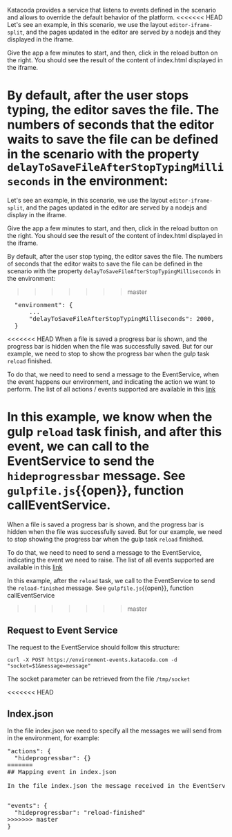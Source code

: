 Katacoda provides a service that listens to events defined in the scenario and allows to override the default behavior of the platform.
<<<<<<< HEAD
Let's see an example, in this scenario, we use the layout `editor-iframe-split`, and the pages updated in the editor are served by a nodejs and they displayed in the iframe.

Give the app a few minutes to start, and then, click in the reload button on the right. You should see the result of the content of index.html displayed in the iframe.

By default, after the user stops typing, the editor saves the file. The numbers of seconds that the editor waits to save the file can be defined in the scenario with the property `delayToSaveFileAfterStopTypingMilliseconds` in the environment:
=======
Let's see an example, in this scenario, we use the layout `editor-iframe-split`, and the pages updated in the editor are served by a nodejs and display in the iframe.

Give the app a few minutes to start, and then, click in the reload button on the right. You should see the result of the content of index.html displayed in the iframe.

By default, after the user stop typing, the editor saves the file. The numbers of seconds that the editor waits to save the file can be defined in the scenario with the property `delayToSaveFileAfterStopTypingMilliseconds` in the environment:
>>>>>>> master

<pre class="file">
  "environment": {
      ...
      "delayToSaveFileAfterStopTypingMilliseconds": 2000,
  }
</pre>

<<<<<<< HEAD
When a file is saved a progress bar is shown, and the progress bar is hidden when the file was successfully saved.
But for our example, we need to stop to show the progress bar when the gulp task `reload` finished.

To do that, we need to need to send a message to the EventService, when the event happens our environment, and indicating the action we want to perform. The list of all actions / events supported are available in this [link](https://katacoda.com/docs/scenarios/custom-events)

In this example, we know when the gulp `reload` task finish, and after this event, we can call to the EventService to send the `hideprogressbar` message. See `gulpfile.js`{{open}}, function callEventService.
=======
When a file is saved a progress bar is shown, and the progress bar is hidden when the file was successfully saved. But for our example, we need to stop showing the progress bar when the gulp task `reload` finished.

To do that, we need to need to send a message to the EventService, indicating the event we need to raise. The list of all events supported are available in this [link](https://katacoda.com/docs/scenarios/custom-events)

In this example, after the `reload` task, we call to the EventService to send the `reload-finished` message. See `gulpfile.js`{{open}}, function callEventService
>>>>>>> master

## Request to Event Service
The request to the EventService should follow this structure:

`curl -X POST https://environment-events.katacoda.com -d "socket=$1&message=message"`

The socket parameter can be retrieved from the file `/tmp/socket`

<<<<<<< HEAD
## Index.json

In the file index.json we need to specify all the messages we will send from in the environment, for example:

<pre class="file">
"actions": {
  "hideprogressbar": {}
=======
## Mapping event in index.json

In the file index.json the message received in the EventService should be mapped to which event we want to raise, for example:

<pre class="file">
"events": {
  "hideprogressbar": "reload-finished"
>>>>>>> master
}
</pre>
